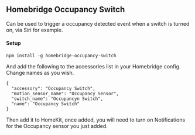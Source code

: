 ## Homebridge Occupancy Switch

Can be used to trigger a occupancy detected event when a switch is turned on, via Siri for example.

#### Setup

`npm install -g homebridge-occupancy-switch`

And add the following to the accessories list in your Homebridge config. Change names as you wish.

```
{
  "accessory": "Occupancy Switch",
  "motion_sensor_name": "Occupancy Sensor",
  "switch_name": "Occupancyn Switch",
  "name": "Occupancy Switch"
}
```

Then add it to HomeKit, once added, you will need to turn on Notifications for the Occupancy sensor you just added.
